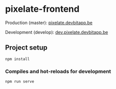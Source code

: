 # pixelate-frontend

Production (master): [pixelate.devbitapp.be](https://pixelate.devbitapp.be)

Development (develop): [dev.pixelate.devbitapp.be](https://dev.pixelate.devbitapp.be)

## Project setup
```
npm install
```

### Compiles and hot-reloads for development
```
npm run serve
```
